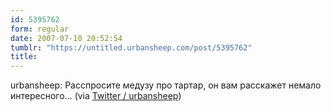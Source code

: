 ```yaml
---
id: 5395762
form: regular
date: 2007-07-10 20:52:54
tumblr: "https://untitled.urbansheep.com/post/5395762"
title:
---
```


<p>urbansheep: Расспросите медузу про тартар, он вам расскажет немало интересного&hellip; (via <a href="http://twitter.com/urbansheep/statuses/143288582">Twitter / urbansheep</a>)</p>


